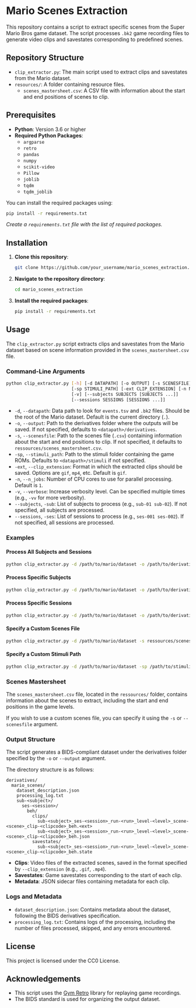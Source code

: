 # Mario Scenes Extraction

This repository contains a script to extract specific scenes from the Super Mario Bros game dataset. The script processes `.bk2` game recording files to generate video clips and savestates corresponding to predefined scenes.

## Repository Structure

- `clip_extractor.py`: The main script used to extract clips and savestates from the Mario dataset.
- `resources/`: A folder containing resource files.
    - `scenes_mastersheet.csv`: A CSV file with information about the start and end positions of scenes to clip.

## Prerequisites

- **Python**: Version 3.6 or higher
- **Required Python Packages**:
    - `argparse`
    - `retro`
    - `pandas`
    - `numpy`
    - `scikit-video`
    - `Pillow`
    - `joblib`
    - `tqdm`
    - `tqdm_joblib`

You can install the required packages using:

```bash
pip install -r requirements.txt
```

*Create a `requirements.txt` file with the list of required packages.*

## Installation

1. **Clone this repository**:

    ```bash
    git clone https://github.com/your_username/mario_scenes_extraction.git
    ```

2. **Navigate to the repository directory**:

    ```bash
    cd mario_scenes_extraction
    ```

3. **Install the required packages**:

    ```bash
    pip install -r requirements.txt
    ```

## Usage

The `clip_extractor.py` script extracts clips and savestates from the Mario dataset based on scene information provided in the `scenes_mastersheet.csv` file.

### Command-Line Arguments

```bash
python clip_extractor.py [-h] [-d DATAPATH] [-o OUTPUT] [-s SCENESFILE]
                         [-sp STIMULI_PATH] [-ext CLIP_EXTENSION] [-n N_JOBS]
                         [-v] [--subjects SUBJECTS [SUBJECTS ...]]
                         [--sessions SESSIONS [SESSIONS ...]]
```

- `-d`, `--datapath`: Data path to look for `events.tsv` and `.bk2` files. Should be the root of the Mario dataset. Default is the current directory (`.`).
- `-o`, `--output`: Path to the derivatives folder where the outputs will be saved. If not specified, defaults to `<datapath>/derivatives`.
- `-s`, `--scenesfile`: Path to the scenes file (`.csv`) containing information about the start and end positions to clip. If not specified, it defaults to `ressources/scenes_mastersheet.csv`.
- `-sp`, `--stimuli_path`: Path to the stimuli folder containing the game ROMs. Defaults to `<datapath>/stimuli` if not specified.
- `-ext`, `--clip_extension`: Format in which the extracted clips should be saved. Options are `gif`, `mp4`, etc. Default is `gif`.
- `-n`, `--n_jobs`: Number of CPU cores to use for parallel processing. Default is `1`.
- `-v`, `--verbose`: Increase verbosity level. Can be specified multiple times (e.g., `-vv` for more verbosity).
- `--subjects`, `-sub`: List of subjects to process (e.g., `sub-01 sub-02`). If not specified, all subjects are processed.
- `--sessions`, `-ses`: List of sessions to process (e.g., `ses-001 ses-002`). If not specified, all sessions are processed.

### Examples

#### Process All Subjects and Sessions

```bash
python clip_extractor.py -d /path/to/mario/dataset -o /path/to/derivatives -n 4 -vv
```

#### Process Specific Subjects

```bash
python clip_extractor.py -d /path/to/mario/dataset -o /path/to/derivatives -n 4 -vv --subjects sub-01 sub-02
```

#### Process Specific Sessions

```bash
python clip_extractor.py -d /path/to/mario/dataset -o /path/to/derivatives -n 4 -vv --sessions ses-001 ses-002
```

#### Specify a Custom Scenes File

```bash
python clip_extractor.py -d /path/to/mario/dataset -s ressources/scenes_mastersheet.csv -o /path/to/derivatives -n 4 -vv
```

#### Specify a Custom Stimuli Path

```bash
python clip_extractor.py -d /path/to/mario/dataset -sp /path/to/stimuli -o /path/to/derivatives -n 4 -vv
```

### Scenes Mastersheet

The `scenes_mastersheet.csv` file, located in the `ressources/` folder, contains information about the scenes to extract, including the start and end positions in the game levels.

If you wish to use a custom scenes file, you can specify it using the `-s` or `--scenesfile` argument.

### Output Structure

The script generates a BIDS-compliant dataset under the derivatives folder specified by the `-o` or `--output` argument.

The directory structure is as follows:

```
derivatives/
  mario_scenes/
    dataset_description.json
    processing_log.txt
    sub-<subject>/
      ses-<session>/
        beh/
          clips/
            sub-<subject>_ses-<session>_run-<run>_level-<level>_scene-<scene>_clip-<clipcode>_beh.<ext>
            sub-<subject>_ses-<session>_run-<run>_level-<level>_scene-<scene>_clip-<clipcode>_beh.json
          savestates/
            sub-<subject>_ses-<session>_run-<run>_level-<level>_scene-<scene>_clip-<clipcode>_beh.state
```

- **Clips**: Video files of the extracted scenes, saved in the format specified by `--clip_extension` (e.g., `.gif`, `.mp4`).
- **Savestates**: Game savestates corresponding to the start of each clip.
- **Metadata**: JSON sidecar files containing metadata for each clip.

### Logs and Metadata

- `dataset_description.json`: Contains metadata about the dataset, following the BIDS derivatives specification.
- `processing_log.txt`: Contains logs of the processing, including the number of files processed, skipped, and any errors encountered.

## License

This project is licensed under the CC0 License.

## Acknowledgements

- This script uses the [Gym Retro](https://github.com/openai/retro) library for replaying game recordings.
- The BIDS standard is used for organizing the output dataset.